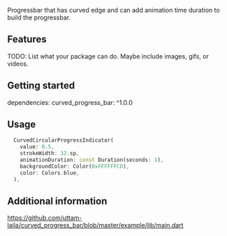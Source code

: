 <!-- 
This README describes the package. If you publish this package to pub.dev,
this README's contents appear on the landing page for your package.

For information about how to write a good package README, see the guide for
[writing package pages](https://dart.dev/guides/libraries/writing-package-pages). 

For general information about developing packages, see the Dart guide for
[creating packages](https://dart.dev/guides/libraries/create-library-packages)
and the Flutter guide for
[developing packages and plugins](https://flutter.dev/developing-packages). 
-->

Progressbar that has curved edge and can add animation time duration to build the progressbar.

## Features

TODO: List what your package can do. Maybe include images, gifs, or videos.

## Getting started

dependencies:
  curved_progress_bar: ^1.0.0

## Usage


```dart
  CurvedCircularProgressIndicator(
    value: 0.5,
    strokeWidth: 12.sp,
    animationDuration: const Duration(seconds: 1),
    backgroundColor: Color(0xFFFFFFCD),
    color: Colors.blue,
  ),
```

## Additional information


https://github.com/uttam-laila/curved_progress_bar/blob/master/example/lib/main.dart